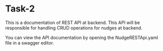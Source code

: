 # Task-2
This is a documentation of REST API at backend. This API will be responsible for handling CRUD operations for nudges at backend. 

You can view the API documentation by opening the NudgeRESTApi.yaml file in a swagger editor. 
